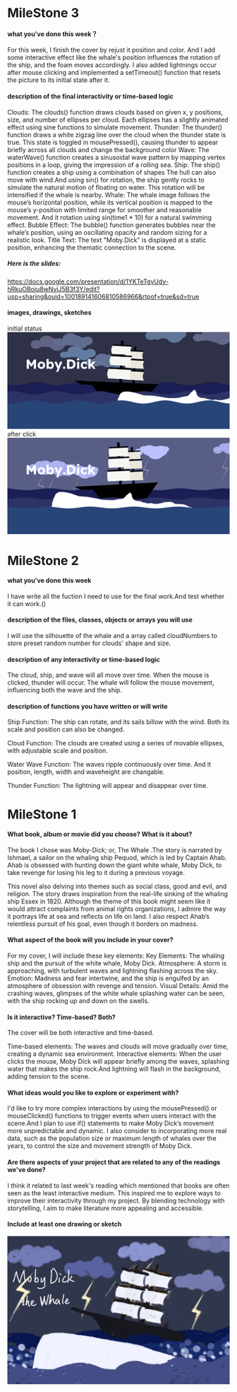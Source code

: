 # MileStone 3
#### what you’ve done this week？
For this week, I finish the cover by rejust it position and color. And I add some interactive effect like the whale's position influences the rotation of the ship, and the foam moves accordingly. I also added lightnings occur after mouse clicking and implemented a setTimeout() function that resets the picture to its initial state after it.

#### description of the final interactivity or time-based logic
Clouds: The clouds() function draws clouds based on given x, y positions, size, and number of ellipses per cloud. Each ellipses  has a slightly animated effect using sine functions to simulate movement.
Thunder: The thunder() function draws a white zigzag line over the cloud when the thunder state is true. This state is toggled in mousePressed(), causing thunder to appear briefly across all clouds and change the background color 
Wave: The  waterWave() function creates a sinusoidal wave pattern by mapping vertex positions in a loop, giving the impression of a rolling sea.
Ship: The ship() function creates a ship using a combination of shapes The hull can also move with wind.And using sin() for rotation, the ship gently rocks to simulate the natural motion of floating on water. This rotation will be intensified if the whale is nearby.
Whale: The whale image follows the mouse’s horizontal position, while its vertical position is mapped to the mouse’s y-position with limited range for smoother and reasonable movement. And it rotation using sin(time1 * 10) for a natural swimming effect.
Bubble Effect: The bubble() function generates bubbles near the whale’s position, using an oscillating opacity and random sizing for a realistic look.
Title Text: The text "Moby.Dick" is displayed at a static position, enhancing the thematic connection to the scene.

##### Here is the slides:
https://docs.google.com/presentation/d/1YKTeTgvUdy-hRkuOBoju8wNyjJ5B3f3Y/edit?usp=sharing&ouid=100189141606810586966&rtpof=true&sd=true

#### images, drawings, sketches
initial status
![alt text](image.png)
after click
![alt text](image-2.png)



# MileStone 2

#### what you’ve done this week
I have write all the fuction I need to use for the final work.And test whether it can work.()
#### description of the files, classes, objects or arrays you will use
I will use the silhouette of the whale and a array called cloudNumbers to store preset random number for clouds' shape and size.
#### description of any interactivity or time-based logic
The cloud, ship, and wave will all move over time. When the mouse is clicked, thunder will occur. The whale will follow the mouse movement, influencing both the wave and the ship.


#### description of functions you have written or will write
Ship Function: The ship can rotate, and its sails billow with the wind. Both its scale and position can also be changed.

Cloud Function: The clouds are created using a series of movable ellipses, with adjustable scale and position.

Water Wave Function: The waves ripple continuously over time. And it position, length, width and waveheight are changable.

Thunder Function: The lightning will appear and disappear over time.


# MileStone 1
#### What book, album or movie did you choose? What is it about?

The book I chose was Moby-Dick; or, The Whale .The story is narrated by Ishmael, a sailor on the whaling ship Pequod, which is led by Captain Ahab. Ahab is obsessed with hunting down the giant white whale, Moby Dick, to take revenge for losing his leg to it during a previous voyage.

This novel also delving into themes such as social class, good and evil, and religion. The story draws inspiration from the real-life sinking of the whaling ship Essex in 1820. Although the theme of this book might seem like it would attract complaints from animal rights organizations, I admire the way it portrays life at sea and reflects on life on land. I also respect Ahab’s relentless pursuit of his goal, even though it borders on madness.

#### What aspect of the book will you include in your cover?

For my cover, I will include these key elements:
Key Elements: The whaling ship and the pursuit of the white whale, Moby Dick.
Atmosphere: A storm is approaching, with turbulent waves and lightning flashing across the sky.
Emotion: Madness and fear intertwine, and the ship is engulfed by an atmosphere of obsession with revenge and tension.
Visual Details: Amid the crashing waves, glimpses of the white whale splashing water can be seen, with the ship rocking up and down on the swells.

#### Is it interactive? Time-based? Both?

The cover will be both interactive and time-based.

Time-based elements: The waves and clouds will move gradually over time, creating a dynamic sea environment.
Interactive elements: When the user clicks the mouse, Moby Dick will appear briefly among the waves, splashing water that makes the ship rock.And lightning will flash in the background, adding tension to the scene.

#### What ideas would you like to explore or experiment with?

I'd like to try more complex interactions by using the mousePressed() or mouseClicked() functions to trigger events when users interact with the scene.And I plan to use if() statements to make Moby Dick’s movement more unpredictable and dynamic. I also consider to incorporating more real data, such as the population size or maximum length of whales over the years, to control the size and movement strength of Moby Dick.



#### Are there aspects of your project that are related to any of the readings we've done?

I think it related to last week's reading which mentioned that books are often seen as the least interactive medium. This inspired me to explore ways to improve their interactivity through my project. By blending technology with storytelling, I aim to make literature more appealing and accessible.

#### Include at least one drawing or sketch

![alt text](ea67b7da2bb2a2e234248d22f86d5f7.jpg)



